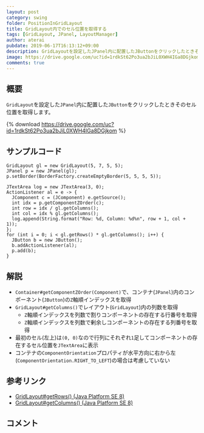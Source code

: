 ```yaml
---
layout: post
category: swing
folder: PositionInGridLayout
title: GridLayout内でのセル位置を取得する
tags: [GridLayout, JPanel, LayoutManager]
author: aterai
pubdate: 2019-06-17T16:13:12+09:00
description: GridLayoutを設定したJPanel内に配置したJButtonをクリックしたときそのセル位置を取得します。
image: https://drive.google.com/uc?id=1rdkSt62Po3ua2bJiL0XWH4IGa8DGjkom
comments: true
---
```

## 概要
`GridLayout`を設定した`JPanel`内に配置した`JButton`をクリックしたときそのセル位置を取得します。

{% download https://drive.google.com/uc?id=1rdkSt62Po3ua2bJiL0XWH4IGa8DGjkom %}

## サンプルコード
<pre class="prettyprint"><code>GridLayout gl = new GridLayout(5, 7, 5, 5);
JPanel p = new JPanel(gl);
p.setBorder(BorderFactory.createEmptyBorder(5, 5, 5, 5));

JTextArea log = new JTextArea(3, 0);
ActionListener al = e -&gt; {
  JComponent c = (JComponent) e.getSource();
  int idx = p.getComponentZOrder(c);
  int row = idx / gl.getColumns();
  int col = idx % gl.getColumns();
  log.append(String.format("Row: %d, Column: %d%n", row + 1, col + 1));
};
for (int i = 0; i &lt; gl.getRows() * gl.getColumns(); i++) {
  JButton b = new JButton();
  b.addActionListener(al);
  p.add(b);
}
</code></pre>

## 解説
- `Container#getComponentZOrder(Component)`で、コンテナ(`JPanel`)内のコンポーネント(`JButton`)の`Z`軸順インデックスを取得
- `GridLayout#getColumns()`でレイアウト(`GridLayout`)内の列数を取得
    - `Z`軸順インデックスを列数で割りコンポーネントの存在する行番号を取得
    - `Z`軸順インデックスを列数で剰余しコンポーネントの存在する列番号を取得
- 最初のセル(左上)は`(0, 0)`なので行列にそれぞれ`1`足してコンポーネントの存在するセル位置を`JTextArea`に表示
- コンテナの`ComponentOrientation`プロパティが水平方向に右から左(`ComponentOrientation.RIGHT_TO_LEFT`)の場合は考慮していない

<!-- dummy comment line for breaking list -->

## 参考リンク
- [GridLayout#getRows() (Java Platform SE 8)](https://docs.oracle.com/javase/jp/8/docs/api/java/awt/GridLayout.html#getRows--)
- [GridLayout#getColumns() (Java Platform SE 8)](https://docs.oracle.com/javase/jp/8/docs/api/java/awt/GridLayout.html#getColumns--)

<!-- dummy comment line for breaking list -->

## コメント
